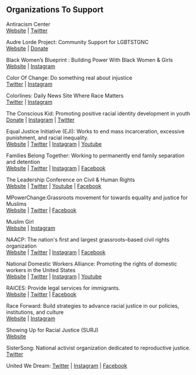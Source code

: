 ## Organizations To Support
Antiracism Center <br>
[Website](https://www.bu.edu/antiracist-center/) | [Twitter](https://twitter.com/antiracismctr)

Audre Lorde Project: Community Support for LGBTSTGNC <br>
[Website](https://alp.org/) | [Donate](https://alp.org/index.php?q=civicrm/contribute/transact&reset=1&id=5)

Black Women’s Blueprint : Building Power With Black Women & Girls <br>
[Website](https://www.blackwomensblueprint.org/) | [Instagram](https://www.instagram.com/blackwomensblueprint/)

Color Of Change: Do something real about injustice<br> 
[Twitter](https://twitter.com/colorofchang) | [Instagram](https://www.instagram.com/colorofchange)

Colorlines: Daily News Site Where Race Matters<br>
[Twitter](https://twitter.com/colorlines) | [Instagram](https://www.instagram.com/colorlinesnews)

The Conscious Kid: Promoting positive racial identity development in youth<br> 
[Donate](https://www.theconsciouskid.org/donate/) | [Instagram](https://www.instagram.com/theconsciouskid) | [Twitter](https://twitter.com/consciouskidlib)

Equal Justice Initiative (EJI): Works to end mass incarceration, excessive punishment, and racial inequality.<br> 
[Website](https://eji.org/) | [Twitter](https://twitter.com/eji_org) | [Instagram](https://www.instagram.com/eji_org/) | [Youtube](https://www.youtube.com/user/ejiorg/)

Families Belong Together: Working to permanently end family separation and detention<br>
[Website](https://www.familiesbelongtogether.org) | [Twitter](https://twitter.com/fams2gether) | [Instagram](https://www.instagram.com/fams2gether/) | [Facebook](https://www.facebook.com/fams2gether/)

The Leadership Conference on Civil & Human Rights<br>
[Website](https://civilrights.org/) | [Twitter](https://twitter.com/civilrightsorg) | [Youtube](https://www.youtube.com/user/LCCREF) | [Facebook](https://www.facebook.com/civilandhumanrights/)

MPowerChange:Grassroots movement for towards equality and justice for Muslims<br>
[Website](https://www.mpowerchangemakers.org/) | [Twitter](https://twitter.com/MPower_Change) | [Facebook](https://www.facebook.com/MPowerChange/) 

Muslim Girl<br>
[Website](https://muslimgirl.com/) | [Instagram](https://www.instagram.com/muslimgirl/)

NAACP: The nation's first and largest grassroots–based civil rights organization<br>
[Website](https://www.naacp.org/) | [Twitter](https://twitter.com/naacp) | [Instagram](https://www.instagram.com/naacp/) | [Facebook](chttps://www.facebook.com/naacp/)

National Domestic Workers Alliance: Promoting the rights of domestic workers in the United States<br>
[Website](https://www.domesticworkers.org/) | [Twitter](https://twitter.com/domesticworkers) | [Instagram](https://www.instagram.com/domesticworkers/) | [Youtube](https://www.youtube.com/channel/UCJqc8553sn2m6FoZF8r0NAQ)

RAICES: Provide legal services for immigrants.<br>
[Website](https://www.raicestexas.org/) | [Twitter](https://twitter.com/raicestexas)  | [Facebook](https://www.facebook.com/raicestexas/) 

Race Forward: Build strategies to advance racial justice in our policies, institutions, and culture<br>
[Website](https://www.raceforward.org/) | [Instagram](https://www.instagram.com/raceforward)

Showing Up for Racial Justice (SURJ)<br>
[Website](https://www.showingupforracialjustice.org/)

SisterSong: National activist organization dedicated to reproductive justice.<br>
[Twitter](https://twitter.com/sistersong_woc)

United We Dream: [Twitter](https://twitter.com/unitedwedream) | [Instagram](https://www.instagram.com/unitedwedream/) | [Facebook](https://www.facebook.com/UnitedWeDream/)


